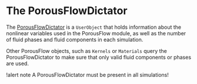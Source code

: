 # The PorousFlowDictator

The [PorousFlowDictator](PorousFlowDictator.md) is a `UserObject`
that holds information about the nonlinear variables used in the PorousFlow module,
as well as the number of fluid phases and fluid components in each simulation.

Other PorousFlow objects, such as `Kernels` or `Materials` query the PorousFlowDictator
to make sure that only valid fluid components or phases are used.

!alert note
A PorousFlowDictator must be present in all simulations!
